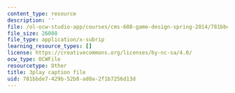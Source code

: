 ```yaml
---
content_type: resource
description: ''
file: /ol-ocw-studio-app/courses/cms-608-game-design-spring-2014/781bbde7429b52b8ad0a2f1b7256d13d_1506651.vtt
file_size: 26088
file_type: application/x-subrip
learning_resource_types: []
license: https://creativecommons.org/licenses/by-nc-sa/4.0/
ocw_type: OCWFile
resourcetype: Other
title: 3play caption file
uid: 781bbde7-429b-52b8-ad0a-2f1b7256d13d
---
```

